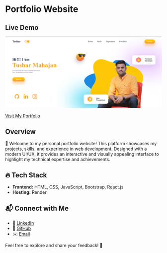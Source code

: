 # Portfolio Website

## Live Demo
[![Portfolio Snapshot](snapshot.png)](https://my-portfolio-project-51jc.onrender.com/)

[Visit My Portfolio](https://my-portfolio-project-51jc.onrender.com/)

## Overview
🚀 Welcome to my personal portfolio website! This platform showcases my projects, skills, and experience in web development. Designed with a modern UI/UX, it provides an interactive and visually appealing interface to highlight my technical expertise and achievements.

## 🔥 Tech Stack
- **Frontend:** HTML, CSS, JavaScript, Bootstrap, React.js
- **Hosting:** Render

## 📬 Connect with Me
- 🔗 [LinkedIn](https://www.linkedin.com/in/tusharmahajan07/)
- 🐙 [GitHub](https://github.com/Tushar0417)
- ✉️ [Email](mailto:tusharmahajan10733@gmail.com)

Feel free to explore and share your feedback! 🚀

